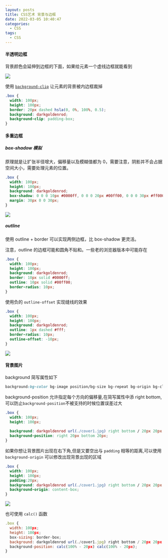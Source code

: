 ```yaml
---
layout: posts
title: CSS艺术 背景与边框
date: 2022-03-05 10:40:47
categories:
  - CSS
tags:
  - CSS
---
```


#### 半透明边框

背景颜色会延伸到边框的下面，如果给元素一个虚线边框就能看到

![](0001.png)

使用 [`background-clip`](https://caniuse.com/?search=background-clip) 让元素的背景被内边框裁掉

```css
.box {
  width: 100px;
  height: 100px;
  border: 20px dashed hsla(0, 0%, 100%, 0.5);
  background: darkgoldenrod;
  background-clip: padding-box;
}
```

#### 多重边框

##### box-shadow 模拟

原理就是让扩张半径增大，偏移量以及模糊值都为 0，需要注意，阴影并不会占据空间大小，需要处理元素的位置。

```css
.box {
  width: 100px;
  height: 100px;
  background: darkgoldenrod;
  box-shadow: 0 0 0 10px #0000ff, 0 0 0 20px #00ff00, 0 0 0 30px #ff0000;
  margin: 30px 0 0 30px;
}
```

![](0002.png)

##### outline

使用 outline + border 可以实现两侧边框，比 box-shadow 更灵活。

注意，outline 的边框可能和圆角不贴和。一些老的浏览器版本中可能存在

```css
.box {
  width: 100px;
  height: 100px;
  background: darkgoldenrod;
  border: 10px solid #0000ff;
  outline: 10px solid #00ff00;
  border-radius: 10px;
}
```

使用负的 `outline-offset` 实现缝线的效果

```css
.box {
  width: 100px;
  height: 100px;
  background: darkgoldenrod;
  outline: 1px dashed #fff;
  border-radius: 10px;
  outline-offset: -10px;
}
```

![](0003.png)


#### 背景图片

background 简写属性如下

```css
background:bg-color bg-image position/bg-size bg-repeat bg-origin bg-clip bg-attachment initial|inherit;
```

background-position 允许指定每个方向的偏移量,在简写属性中添 right bottom,可以防止`background-position`不被支持的时候位置误差过大 

```css
.box {
  width: 100px;
  height: 100px;
  
  background: darkgoldenrod url(./cover1.jpg) right bottom / 20px 20px no-repeat;
  background-position: right 20px bottom 20px;
}
```

如果你想让背景图片出现在右下角,但是又要空出与 `padding` 相等的距离,可以使用 `background-origin` 可以修改出现背景出现的区域

```css
.box {
  width: 100px;
  height: 100px;
  padding:20px;
  background: darkgoldenrod url(./cover1.jpg) right bottom / 20px 20px no-repeat;
  background-origin: content-box;
}
```

![](0004.png)

也可使用 `calc()` 函数

```javascript
.box {
  width: 100px;
  height: 100px;
  box-sizing: border-box;
  background: darkgoldenrod url(./cover1.jpg) right bottom / 20px 20px no-repeat;
  background-position: calc(100% - 20px) calc(100% - 20px);
}
```
